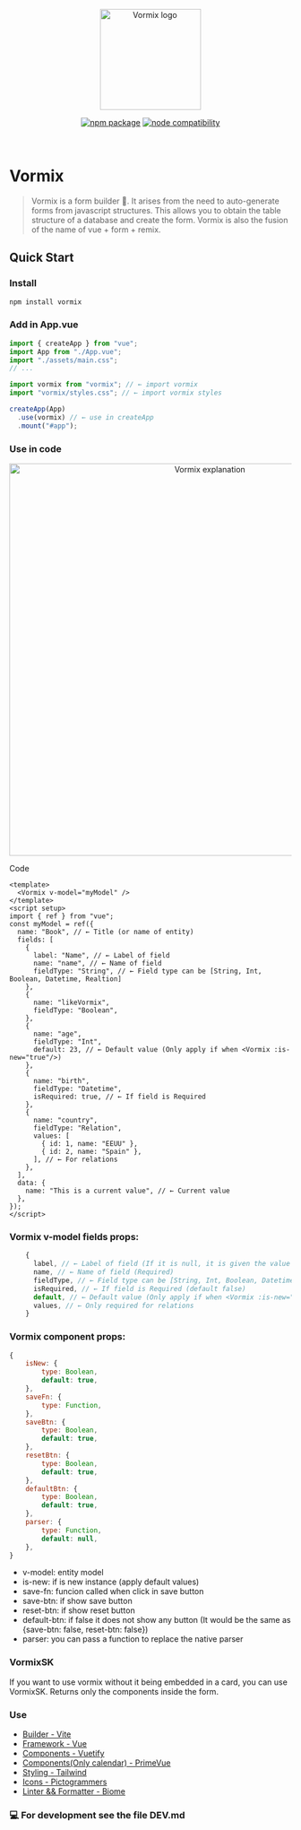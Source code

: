 <p align="center">
  <a href="https://github.com/alexmorenograu/vormix" target="_blank" rel="noopener noreferrer">
    <img width="180" src="https://exposerjs-docs.onrender.com/vormix.png" alt="Vormix logo">
  </a>
</p>
<p align="center">
  <a href="https://npmjs.com/package/vormix"><img src="https://img.shields.io/npm/v/vormix.svg" alt="npm package"></a>
  <a href="https://nodejs.org/en/about/previous-releases"><img src="https://img.shields.io/node/v/vormix.svg" alt="node compatibility"></a>
</p>
<br/>

# Vormix

> Vormix is a form builder 📝. It arises from the need to auto-generate forms from javascript structures.
> This allows you to obtain the table structure of a database and create the form.
> Vormix is also the fusion of the name of vue + form + remix.

## Quick Start

### Install

```sh
npm install vormix
```

### Add in App.vue

```js
import { createApp } from "vue";
import App from "./App.vue";
import "./assets/main.css";
// ...

import vormix from "vormix"; // ← import vormix
import "vormix/styles.css"; // ← import vormix styles

createApp(App)
  .use(vormix) // ← use in createApp
  .mount("#app");
```

### Use in code

<p align="center">
    <img width="700" src="https://exposerjs-docs.onrender.com/vormix-readme.png" alt="Vormix explanation">
</p>

Code

```vue
<template>
  <Vormix v-model="myModel" />
</template>
<script setup>
import { ref } from "vue";
const myModel = ref({
  name: "Book", // ← Title (or name of entity)
  fields: [
    {
      label: "Name", // ← Label of field
      name: "name", // ← Name of field
      fieldType: "String", // ← Field type can be [String, Int, Boolean, Datetime, Realtion]
    },
    {
      name: "likeVormix",
      fieldType: "Boolean",
    },
    {
      name: "age",
      fieldType: "Int",
      default: 23, // ← Default value (Only apply if when <Vormix :is-new="true"/>)
    },
    {
      name: "birth",
      fieldType: "Datetime",
      isRequired: true, // ← If field is Required
    },
    {
      name: "country",
      fieldType: "Relation",
      values: [
        { id: 1, name: "EEUU" },
        { id: 2, name: "Spain" },
      ], // ← For relations
    },
  ],
  data: {
    name: "This is a current value", // ← Current value
  },
});
</script>
```

### Vormix v-model fields props:

```js
    {
      label, // ← Label of field (If it is null, it is given the value of "name" field)
      name, // ← Name of field (Required)
      fieldType, // ← Field type can be [String, Int, Boolean, Datetime, Realtion] (Required)
      isRequired, // ← If field is Required (default false)
      default, // ← Default value (Only apply if when <Vormix :is-new="true"/>)
      values, // ← Only required for relations
    }
```

### Vormix component props:

```js
{
    isNew: {
        type: Boolean,
        default: true,
    },
    saveFn: {
        type: Function,
    },
    saveBtn: {
        type: Boolean,
        default: true,
    },
    resetBtn: {
        type: Boolean,
        default: true,
    },
    defaultBtn: {
        type: Boolean,
        default: true,
    },
    parser: {
        type: Function,
        default: null,
    },
}
```

- v-model: entity model
- is-new: if is new instance (apply default values)
- save-fn: funcion called when click in save button
- save-btn: if show save button
- reset-btn: if show reset button
- default-btn: if false it does not show any button (It would be the same as
  {save-btn: false, reset-btn: false})
- parser: you can pass a function to replace the native parser

### VormixSK

If you want to use vormix without it being embedded in a card, you can use VormixSK.
Returns only the components inside the form.

### Use

- [Builder - Vite](https://vitejs.dev/)
- [Framework - Vue](https://vuejs.org/)
- [Components - Vuetify](https://vuetifyjs.com/)
- [Components(Only calendar) - PrimeVue](https://primevue.org/calendar/#api.calendar)
- [Styling - Tailwind](https://tailwindcss.com/)
- [Icons - Pictogrammers](https://pictogrammers.com/)
- [Linter && Formatter - Biome](https://biomejs.dev/)

### 💻 For development see the file DEV.md
